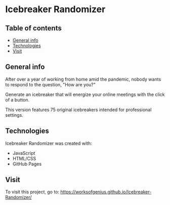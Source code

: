# Icebreaker Randomizer

## Table of contents
* [General info](#general-info)
* [Technologies](#technologies)
* [Visit](#visit)

## General info
After over a year of working from home amid the pandemic, nobody wants to respond to the question, "How are you?" 

Generate an icebreaker that will energize your online meetings with the click of a button.

This version features 75 original icebreakers intended for professional settings.
	
## Technologies
Icebreaker Randomizer was created with:
* JavaScript
* HTML/CSS
* GitHub Pages
	
## Visit
To visit this project, go to: https://worksofgenius.github.io/Icebreaker-Randomizer/
